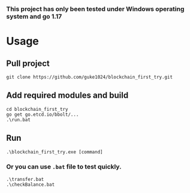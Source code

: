 ### This project has only been tested under Windows operating system and go 1.17

# Usage

## Pull project
```shell
git clone https://github.com/guke1024/blockchain_first_try.git
```

## Add required modules and build
```shell
cd blockchain_first_try
go get go.etcd.io/bbolt/...
.\run.bat
```
## Run
```shell
.\blockchain_first_try.exe [command]
```

### Or you can use `.bat` file to test quickly.
```shell
.\transfer.bat
.\checkBalance.bat
```